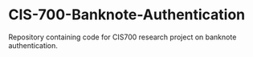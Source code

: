 # CIS-700-Banknote-Authentication
Repository containing code for CIS700 research project on banknote authentication.

